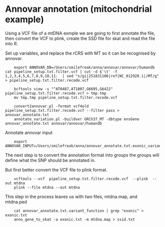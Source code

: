 # Annovar annotation (mitochondrial example)

Using a VCF file of a mtDNA exmple we are going to first annotate the file, 
then convert the VCF to plink, create the SSD file for skat and read the
file into R.


Set up variables, and replace the rCRS with MT so it can be recognised by annovar.

```{bash}
    export ANNOVAR_DB=/Users/smilefreak/anna/annovar/annovar/humandb
cat pipeline_setup.txt.filter.vcf | cut -d $'\t' -f 1,2,3,4,5,6,7,8,9,10,11-  | sed "s/gi|251831106|ref|NC_012920.1|/MT/g" > pipeline_setup.txt.filter.recode.vcf

    bcftools view -s "^AT0487,AT1007,G6695,G6422"  pipeline_setup.txt.filter.recode.vcf > tmp.tmp
    mv tmp.tmp pipeline_setup.txt.filter.recode.vcf 

    convert2annovar.pl -format vcf4old pipeline_setup.txt.filter.recode.vcf --filter pass > annovar_annotate.txt
    annotate_variation.pl -buildver GRCh37_MT -dbtype ensGene annovar_annotate.txt annovar/annovar/humandb
``` 


Annotate annovar input

```{bash}
    export ANNOVAR_INPUT=/Users/smilefreak/anna/annovar_annotate.txt.exonic_variant_function

```


The next step is to convert the annotation format into groups the groups will define what the SNP should be annotated in.

But first better convert the VCF file to plink format.

```{bash}
    vcftools --vcf  pipeline_setup.txt.filter.recode.vcf  --plink  --out mtdna
    plink --file mtdna --out mtdna
```

This step in the process leaves us with two files, mtdna.map, and mtdna.ped


```{bash}
    cat annovar_annotate.txt.variant_function | grep "exonic" > exonic.txt
    anno_gene_to_skat -a exonic.txt -m mtdna.map > ssid.txt 
``` 
